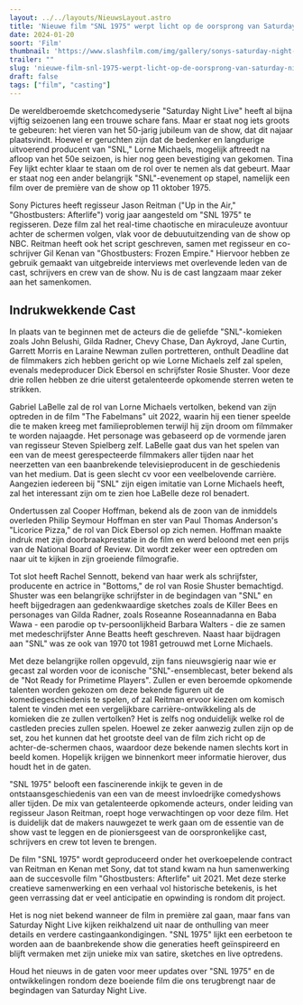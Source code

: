 ```yaml
---
layout: ../../layouts/NieuwsLayout.astro
title: 'Nieuwe film "SNL 1975" werpt licht op de oorsprong van Saturday Night Live'
date: 2024-01-20
soort: 'Film'
thumbnail: 'https://www.slashfilm.com/img/gallery/sonys-saturday-night-live-movie-already-has-an-incredible-cast-lined-up/intro-1705698502.jpg'
trailer: ""
slug: 'nieuwe-film-snl-1975-werpt-licht-op-de-oorsprong-van-saturday-night-live'
draft: false
tags: ["film", "casting"]
---
```



De wereldberoemde sketchcomedyserie "Saturday Night Live" heeft al bijna vijftig seizoenen lang een trouwe schare fans. Maar er staat nog iets groots te gebeuren: het vieren van het 50-jarig jubileum van de show, dat dit najaar plaatsvindt. Hoewel er geruchten zijn dat de bedenker en langdurige uitvoerend producent van "SNL," Lorne Michaels, mogelijk aftreedt na afloop van het 50e seizoen, is hier nog geen bevestiging van gekomen. Tina Fey lijkt echter klaar te staan om de rol over te nemen als dat gebeurt. Maar er staat nog een ander belangrijk "SNL"-evenement op stapel, namelijk een film over de première van de show op 11 oktober 1975.

Sony Pictures heeft regisseur Jason Reitman ("Up in the Air," "Ghostbusters: Afterlife") vorig jaar aangesteld om "SNL 1975" te regisseren. Deze film zal het real-time chaotische en miraculeuze avontuur achter de schermen volgen, vlak voor de debuutuitzending van de show op NBC. Reitman heeft ook het script geschreven, samen met regisseur en co-schrijver Gil Kenan van "Ghostbusters: Frozen Empire." Hiervoor hebben ze gebruik gemaakt van uitgebreide interviews met overlevende leden van de cast, schrijvers en crew van de show. Nu is de cast langzaam maar zeker aan het samenkomen.

## Indrukwekkende Cast 

In plaats van te beginnen met de acteurs die de geliefde "SNL"-komieken zoals John Belushi, Gilda Radner, Chevy Chase, Dan Aykroyd, Jane Curtin, Garrett Morris en Laraine Newman zullen portretteren, onthult Deadline dat de filmmakers zich hebben gericht op wie Lorne Michaels zelf zal spelen, evenals medeproducer Dick Ebersol en schrijfster Rosie Shuster. Voor deze drie rollen hebben ze drie uiterst getalenteerde opkomende sterren weten te strikken.

Gabriel LaBelle zal de rol van Lorne Michaels vertolken, bekend van zijn optreden in de film "The Fabelmans" uit 2022, waarin hij een tiener speelde die te maken kreeg met familieproblemen terwijl hij zijn droom om filmmaker te worden najaagde. Het personage was gebaseerd op de vormende jaren van regisseur Steven Spielberg zelf. LaBelle gaat dus van het spelen van een van de meest gerespecteerde filmmakers aller tijden naar het neerzetten van een baanbrekende televisieproducent in de geschiedenis van het medium. Dat is geen slecht cv voor een veelbelovende carrière. Aangezien iedereen bij "SNL" zijn eigen imitatie van Lorne Michaels heeft, zal het interessant zijn om te zien hoe LaBelle deze rol benadert.

Ondertussen zal Cooper Hoffman, bekend als de zoon van de inmiddels overleden Philip Seymour Hoffman en ster van Paul Thomas Anderson's "Licorice Pizza," de rol van Dick Ebersol op zich nemen. Hoffman maakte indruk met zijn doorbraakprestatie in de film en werd beloond met een prijs van de National Board of Review. Dit wordt zeker weer een optreden om naar uit te kijken in zijn groeiende filmografie.

Tot slot heeft Rachel Sennott, bekend van haar werk als schrijfster, producente en actrice in "Bottoms," de rol van Rosie Shuster bemachtigd. Shuster was een belangrijke schrijfster in de begindagen van "SNL" en heeft bijgedragen aan gedenkwaardige sketches zoals de Killer Bees en personages van Gilda Radner, zoals Roseanne Roseannadanna en Baba Wawa - een parodie op tv-persoonlijkheid Barbara Walters - die ze samen met medeschrijfster Anne Beatts heeft geschreven. Naast haar bijdragen aan "SNL" was ze ook van 1970 tot 1981 getrouwd met Lorne Michaels.

Met deze belangrijke rollen opgevuld, zijn fans nieuwsgierig naar wie er gecast zal worden voor de iconische "SNL"-ensemblecast, beter bekend als de "Not Ready for Primetime Players". Zullen er even beroemde opkomende talenten worden gekozen om deze bekende figuren uit de komediegeschiedenis te spelen, of zal Reitman ervoor kiezen om komisch talent te vinden met een vergelijkbare carrière-ontwikkeling als de komieken die ze zullen vertolken? Het is zelfs nog onduidelijk welke rol de castleden precies zullen spelen. Hoewel ze zeker aanwezig zullen zijn op de set, zou het kunnen dat het grootste deel van de film zich richt op de achter-de-schermen chaos, waardoor deze bekende namen slechts kort in beeld komen. Hopelijk krijgen we binnenkort meer informatie hierover, dus houdt het in de gaten.

"SNL 1975" belooft een fascinerende inkijk te geven in de ontstaansgeschiedenis van een van de meest invloedrijke comedyshows aller tijden. De mix van getalenteerde opkomende acteurs, onder leiding van regisseur Jason Reitman, roept hoge verwachtingen op voor deze film. Het is duidelijk dat de makers nauwgezet te werk gaan om de essentie van de show vast te leggen en de pioniersgeest van de oorspronkelijke cast, schrijvers en crew tot leven te brengen.

De film "SNL 1975" wordt geproduceerd onder het overkoepelende contract van Reitman en Kenan met Sony, dat tot stand kwam na hun samenwerking aan de succesvolle film "Ghostbusters: Afterlife" uit 2021. Met deze sterke creatieve samenwerking en een verhaal vol historische betekenis, is het geen verrassing dat er veel anticipatie en opwinding is rondom dit project.

Het is nog niet bekend wanneer de film in première zal gaan, maar fans van Saturday Night Live kijken reikhalzend uit naar de onthulling van meer details en verdere castingaankondigingen. "SNL 1975" lijkt een eerbetoon te worden aan de baanbrekende show die generaties heeft geïnspireerd en blijft vermaken met zijn unieke mix van satire, sketches en live optredens.

Houd het nieuws in de gaten voor meer updates over "SNL 1975" en de ontwikkelingen rondom deze boeiende film die ons terugbrengt naar de begindagen van Saturday Night Live.


